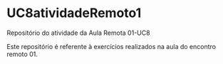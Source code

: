 # UC8atividadeRemoto1

Repositório do atividade da Aula Remota 01-UC8

Este repositório é referente à exercícios realizados na aula do encontro remoto 01. 
